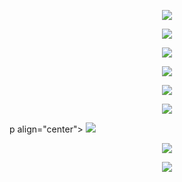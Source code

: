 <p align="center">
  <img src="https://github.com/devoworm/Proposals-Public-Lectures/blob/master/INCF%20Summer%20of%20Code%20Leadership/Slides/Slide1.png"><BR>
</p>
<p align="center">
  <img src="https://github.com/devoworm/Proposals-Public-Lectures/blob/master/INCF%20Summer%20of%20Code%20Leadership/Slides/Slide2.png"><BR>
</p>
<p align="center">
  <img src="https://github.com/devoworm/Proposals-Public-Lectures/blob/master/INCF%20Summer%20of%20Code%20Leadership/Slides/Slide3.png"><BR>
</p>
<p align="center">
  <img src="https://github.com/devoworm/Proposals-Public-Lectures/blob/master/INCF%20Summer%20of%20Code%20Leadership/Slides/Slide4.png"><BR>
</p>
<p align="center">
  <img src="https://github.com/devoworm/Proposals-Public-Lectures/blob/master/INCF%20Summer%20of%20Code%20Leadership/Slides/Slide5.png"><BR>
</p>
<p align="center">
  <img src="https://github.com/devoworm/Proposals-Public-Lectures/blob/master/INCF%20Summer%20of%20Code%20Leadership/Slides/Slide6.png"><BR>
</p>
p align="center">
  <img src="https://github.com/devoworm/Proposals-Public-Lectures/blob/master/INCF%20Summer%20of%20Code%20Leadership/Slides/Slide7.png"><BR>
</p>
<p align="center">
  <img src="https://github.com/devoworm/Proposals-Public-Lectures/blob/master/INCF%20Summer%20of%20Code%20Leadership/Slides/Slide8.png"><BR>
</p>
<p align="center">
  <img src="https://github.com/devoworm/Proposals-Public-Lectures/blob/master/INCF%20Summer%20of%20Code%20Leadership/Slides/Slide9.png"><BR>
</p>
